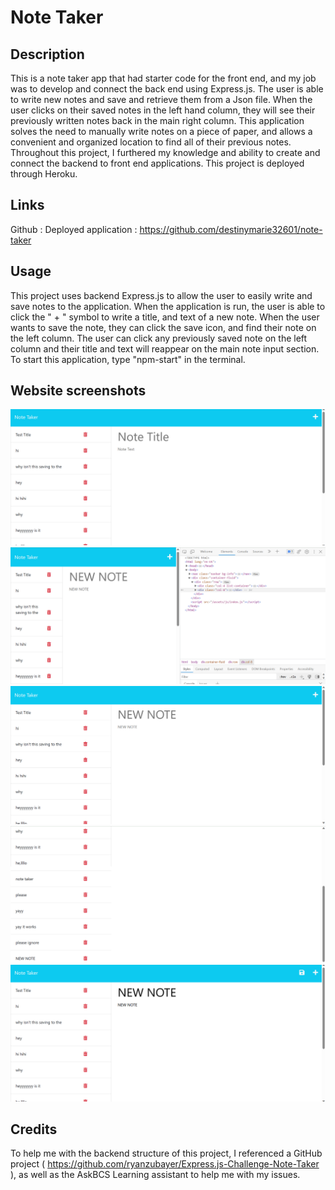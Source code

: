 # Note Taker

## Description
This is a note taker app that had starter code for the front end, and my job was to develop and connect the back end using Express.js. The user is able to write new notes and save and retrieve them from a Json file. When the user clicks on their saved notes in the left hand column, they will see their previously written notes back in the main right column. This application solves the need to manually write notes on a piece of paper, and allows a convenient and organized location to find all of their previous notes. Throughout this project, I furthered my knowledge and ability to create and connect the backend to front end applications. This project is deployed through Heroku.

## Links

Github :
Deployed application : https://github.com/destinymarie32601/note-taker

## Usage
This project uses backend Express.js to allow the user to easily write and save notes to the application. When the application is run, the user is able to click the " + " symbol to write a title, and text of a new note. When the user wants to save the note, they can click the save icon, and find their note on the left column. The user can click any previously saved note on the left column and their title and text will reappear on the main note input section. To start this application, type "npm-start" in the terminal. 

## Website screenshots
![Alt text](/public/assets/images/screenshot1.png)
![Alt text](/public/assets/images/screenshot2.png)
![Alt text](/public/assets/images/screenshot3.png)
![Alt text](/public/assets/images/screenshot4.png)
![Alt text](/public/assets/images/screenshot5.png)

## Credits
To help me with the backend structure of this project, I referenced a GitHub project ( https://github.com/ryanzubayer/Express.js-Challenge-Note-Taker ), as well as the AskBCS Learning assistant to help me with my issues.